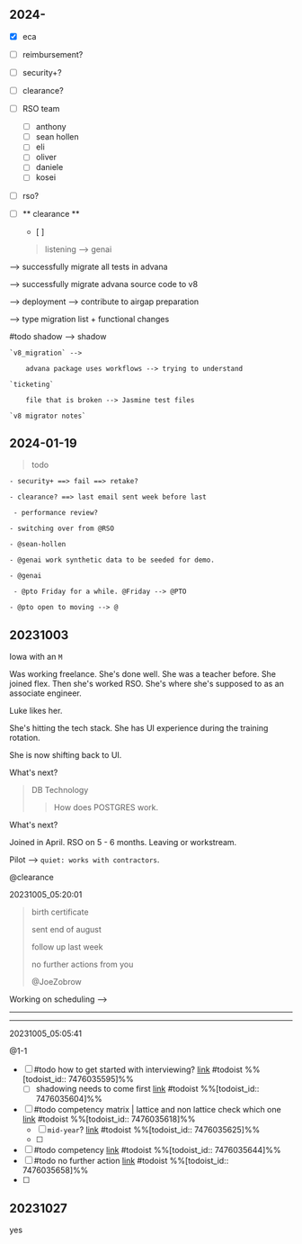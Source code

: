 ## 2024-

- [x] eca
- [ ] reimbursement?
- [ ] security+?
- [ ] clearance?
- [ ] RSO team
	- [ ] anthony
	- [ ] sean hollen
	- [ ] eli
	- [ ] oliver
	- [ ] daniele 
	- [ ] kosei
- [ ] rso?
- [ ] ** clearance ** 
	- [ ] 

	> listening --> genai
	
--> successfully migrate all tests in advana

--> successfully migrate advana source code to v8

--> deployment --> contribute to airgap preparation

--> type migration list + functional changes

#todo shadow --> shadow

	`v8_migration` --> 

		advana package uses workflows --> trying to understand

	`ticketing`

		file that is broken --> Jasmine test files

	`v8 migrator notes`

		
		

## 2024-01-19

> todo

	- security+ ==> fail ==> retake?

	- clearance? ==> last email sent week before last

	 - performance review? 

	- switching over from @RSO 
	
	- @sean-hollen 
	
	- @genai work synthetic data to be seeded for demo.

	- @genai 

	 - @pto Friday for a while. @Friday --> @PTO 

	- @pto open to moving --> @

## 20231003

Iowa with an `M`

Was working freelance. She's done well. She was a teacher before. She joined flex. Then she's worked RSO. She's where she's supposed to as an associate engineer. 

Luke likes her. 

She's hitting the tech stack. She has UI experience during the training rotation. 

She is now shifting back to UI. 

What's next? 

> DB Technology
>> How does POSTGRES work. 

What's next?

Joined in April. RSO on 5 - 6 months. Leaving or workstream. 

Pilot --> `quiet: works with contractors`. 

@clearance 

20231005_05:20:01

> birth certificate 
> 
> sent end of august
> 
> follow up last week
> 
> no further actions from you
> 
> @JoeZobrow 

Working on scheduling --> 

---

---

20231005_05:05:41

@1-1 

- [ ] #todo  how to get started with interviewing?  [link](https://todoist.com/showTask?id=7476035595) #todoist %%[todoist_id:: 7476035595]%%
	- [ ] shadowing needs to come first [link](https://todoist.com/showTask?id=7476035604) #todoist %%[todoist_id:: 7476035604]%%
- [ ] #todo competency matrix | lattice and non lattice check which one [link](https://todoist.com/showTask?id=7476035618) #todoist %%[todoist_id:: 7476035618]%%
	- [ ] `mid-year`?  [link](https://todoist.com/showTask?id=7476035625) #todoist %%[todoist_id:: 7476035625]%%
	- [ ] 
- [ ] #todo competency  [link](https://todoist.com/showTask?id=7476035644) #todoist %%[todoist_id:: 7476035644]%%
- [ ] #todo no further action [link](https://todoist.com/showTask?id=7476035658) #todoist %%[todoist_id:: 7476035658]%%
- [ ] 
## 20231027

yes